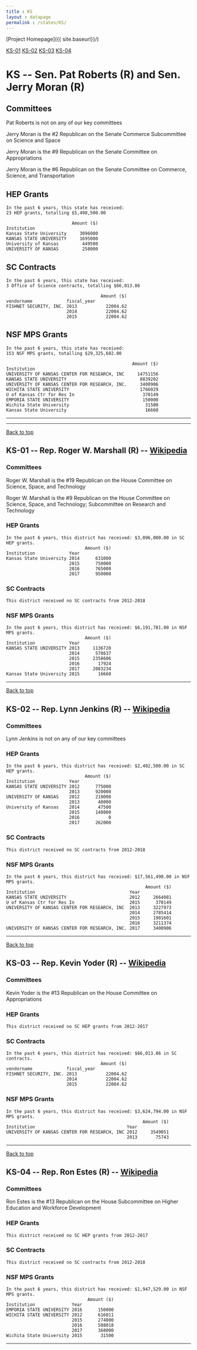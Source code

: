 ```yaml
---
title : KS
layout : datapage
permalink : /states/KS/
---
```

<a name="top"></a>
[Project Homepage]({{ site.baseurl}}/)


[KS-01](#KS-01)  [KS-02](#KS-02)  [KS-03](#KS-03)  [KS-04](#KS-04)  

# KS -- Sen. Pat Roberts (R) and  Sen. Jerry Moran (R)
## Committees
Pat Roberts is not on any of our key committees 

Jerry Moran is the #2 Republican on the Senate Commerce Subcommittee on Science and Space 

Jerry Moran is the #9 Republican on the Senate Committee on Appropriations 

Jerry Moran is the #6 Republican on the Senate Committee on Commerce, Science, and Transportation 

## HEP Grants
```
In the past 6 years, this state has received:
23 HEP grants, totalling $5,498,500.00
 
                         Amount ($)
Institution                        
Kansas State University     3096000
KANSAS STATE UNIVERSITY     1695000
University of Kansas         449500
UNIVERSITY OF KANSAS         258000
```
## SC Contracts
```
In the past 6 years, this state has received:
3 Office of Science contracts, totalling $66,013.86
 
                                    Amount ($)
vendorname             fiscal_year            
FISHNET SECURITY, INC. 2013           22004.62
                       2014           22004.62
                       2015           22004.62
```
## NSF MPS Grants
```
In the past 6 years, this state has received:
153 NSF MPS grants, totalling $29,325,602.00
 
                                                Amount ($)
Institution                                               
UNIVERSITY OF KANSAS CENTER FOR RESEARCH, INC     14751156
KANSAS STATE UNIVERSITY                            8839202
UNIVERSITY OF KANSAS CENTER FOR RESEARCH, INC.     3400906
WICHITA STATE UNIVERSITY                           1766029
U of Kansas Ctr for Res In                          370149
EMPORIA STATE UNIVERSITY                            150000
Wichita State University                             31500
Kansas State University                              16660
```
---
---
<a name="KS-01"></a>
[Back to top](#top)
## KS-01 -- Rep. Roger W. Marshall (R) -- [Wikipedia](https://en.wikipedia.org/wiki/KS-01)
### Committees
Roger W. Marshall is the #19 Republican on the House Committee on Science, Space, and Technology 

Roger W. Marshall is the #9 Republican on the House Committee on Science, Space, and Technology; Subcommittee on Research and Technology 

### HEP Grants
```
In the past 6 years, this district has received: $3,096,000.00 in SC HEP grants.
                              Amount ($)
Institution             Year            
Kansas State University 2014      631000
                        2015      750000
                        2016      765000
                        2017      950000
```
### SC Contracts
```
This district received no SC contracts from 2012-2018
```
### NSF MPS Grants
```
In the past 6 years, this district has received: $6,191,781.00 in NSF MPS grants.
                              Amount ($)
Institution             Year            
KANSAS STATE UNIVERSITY 2013     1136720
                        2014      578637
                        2015     2358606
                        2016       17924
                        2017     2083234
Kansas State University 2015       16660
```
---
<a name="KS-02"></a>
[Back to top](#top)
## KS-02 -- Rep. Lynn Jenkins (R) -- [Wikipedia](https://en.wikipedia.org/wiki/KS-02)
### Committees
Lynn Jenkins is not on any of our key committees 

### HEP Grants
```
In the past 6 years, this district has received: $2,402,500.00 in SC HEP grants.
                              Amount ($)
Institution             Year            
KANSAS STATE UNIVERSITY 2012      775000
                        2013      920000
UNIVERSITY OF KANSAS    2012      210000
                        2013       48000
University of Kansas    2014       47500
                        2015      140000
                        2016           0
                        2017      262000
```
### SC Contracts
```
This district received no SC contracts from 2012-2018
```
### NSF MPS Grants
```
In the past 6 years, this district has received: $17,561,498.00 in NSF MPS grants.
                                                     Amount ($)
Institution                                    Year            
KANSAS STATE UNIVERSITY                        2012     2664081
U of Kansas Ctr for Res In                     2015      370149
UNIVERSITY OF KANSAS CENTER FOR RESEARCH, INC  2013     3227973
                                               2014     2785414
                                               2015     1901601
                                               2016     3211374
UNIVERSITY OF KANSAS CENTER FOR RESEARCH, INC. 2017     3400906
```
---
<a name="KS-03"></a>
[Back to top](#top)
## KS-03 -- Rep. Kevin Yoder (R) -- [Wikipedia](https://en.wikipedia.org/wiki/KS-03)
### Committees
Kevin Yoder is the #13 Republican on the House Committee on Appropriations 

### HEP Grants
```
This district received no SC HEP grants from 2012-2017
```
### SC Contracts
```
In the past 6 years, this district has received: $66,013.86 in SC contracts.
                                    Amount ($)
vendorname             fiscal_year            
FISHNET SECURITY, INC. 2013           22004.62
                       2014           22004.62
                       2015           22004.62
```
### NSF MPS Grants
```
In the past 6 years, this district has received: $3,624,794.00 in NSF MPS grants.
                                                    Amount ($)
Institution                                   Year            
UNIVERSITY OF KANSAS CENTER FOR RESEARCH, INC 2012     3549051
                                              2013       75743
```
---
<a name="KS-04"></a>
[Back to top](#top)
## KS-04 -- Rep. Ron Estes (R) -- [Wikipedia](https://en.wikipedia.org/wiki/KS-04)
### Committees
Ron Estes is the #13 Republican on the House Subcommittee on Higher Education and Workforce Development 

### HEP Grants
```
This district received no SC HEP grants from 2012-2017
```
### SC Contracts
```
This district received no SC contracts from 2012-2018
```
### NSF MPS Grants
```
In the past 6 years, this district has received: $1,947,529.00 in NSF MPS grants.
                               Amount ($)
Institution              Year            
EMPORIA STATE UNIVERSITY 2016      150000
WICHITA STATE UNIVERSITY 2012      616011
                         2015      274000
                         2016      508018
                         2017      368000
Wichita State University 2015       31500
```
---
